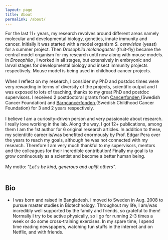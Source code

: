 ```yaml
---
layout: page
title: About
permalink: /about/
---
```


For the last 11+ years, my research revolves around different areas namely molecular and developmental biology, genetics, innate immunity and cancer. Initially it was started with a model organism <i> S. cerevisiae </i> (yeast) for a summer project. Then <i> Drosophila melanogaster </i> (fruit-fly) became the central model organism for my research until now along with mouse models. In <i> Drosophila </i>, I worked in all stages, but extensively in embryonic and larval stages for developmental biology and insect immunity  projects respectively. Mouse model is being used in childhood cancer projects.
<br><br>
When I reflect on my research, I consider my PhD and postdoc times were very rewarding in terms of diversity of the projects, scientific output and I was exposed to lots of teaching, thanks to my great PhD and postdoc supervisors. I received 2 postdoctoral grants from <a href="https://www.cancerfonden.se/forskning/for-forskare/samtliga-anslagsbeslut"> Cancerfonden </a> (Swedish Cancer Foundation) and <a href="https://www.barncancerfonden.se/for-forskare/forskningsanslag/beviljade-forskningsanslag-och-tjanster/"> Barncancerfonden </a> (Swedish Childhood Cancer Foundation) for 3 and 2 years respectively. 
<br><br>
I believe I am a curiosity-driven person and very passionate about research. I really love working in the lab. Along the way, I got 12+ publications, among them I am the 1st author for 6 original research articles. In addition to these, my scientitifc career is/was benefited enormously by Prof. Edgar Pera over the years to reach my goals, although he was not connected with my research. Therefore I am very much thankful to my supervisors, mentors and the colleagues for their incredible contribution! Finally my goal is to grow continuously as a scientist and become a better human being. <br><br>
My motto: <i>"Let's be kind, generous and uplift others".</i><br><br>

<h2>Bio</h2>
<ul>
<li> I was born and raised in Bangladesh. I moved to Sweden in Aug. 2008 to pursue master studies in Biotechnology. Throughout my life, I am/was incredibly well supported by the family and friends, so grateful to them! Normally I try to be active physically, so I go for running 2-3 times a week or do some cross-training exercises. In my spare time, I spend time reading newspapers, watching fun stuffs in the internet and on Netflix, and with friends.
